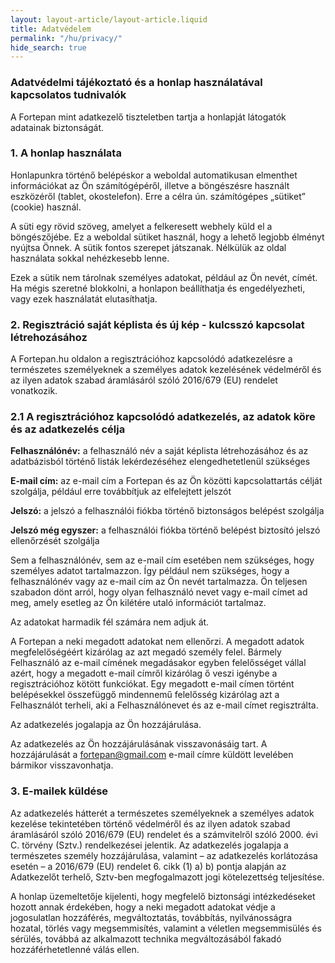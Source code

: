 ```yaml
---
layout: layout-article/layout-article.liquid
title: Adatvédelem
permalink: "/hu/privacy/"
hide_search: true
---
```


### Adatvédelmi tájékoztató és a honlap használatával kapcsolatos tudnivalók

A Fortepan mint adatkezelő tiszteletben tartja a honlapját látogatók adatainak biztonságát.

### 1. A honlap használata

Honlapunkra történő belépéskor a weboldal automatikusan elmenthet információkat az Ön számítógépéről, illetve a böngészésre használt eszközéről (tablet, okostelefon). Erre a célra ún. számítógépes „sütiket” (cookie) használ.

A süti egy rövid szöveg, amelyet a felkeresett webhely küld el a böngészőjébe. Ez a weboldal sütiket használ, hogy a lehető legjobb élményt nyújtsa Önnek. A sütik fontos szerepet játszanak. Nélkülük az oldal használata sokkal nehézkesebb lenne.

Ezek a sütik nem tárolnak személyes adatokat, például az Ön nevét, címét. Ha mégis szeretné blokkolni, a honlapon beállíthatja és engedélyezheti, vagy ezek használatát elutasíthatja.

### 2. Regisztráció saját képlista és új kép - kulcsszó kapcsolat létrehozásához

A Fortepan.hu oldalon a regisztrációhoz kapcsolódó adatkezelésre a természetes személyeknek a személyes adatok kezelésének védelméről és az ilyen adatok szabad áramlásáról szóló 2016/679 (EU) rendelet vonatkozik.

### 2.1 A regisztrációhoz kapcsolódó adatkezelés, az adatok köre és az adatkezelés célja

**Felhasználónév:** a felhasználó név a saját képlista létrehozásához és az adatbázisból történő listák lekérdezéséhez elengedhetetlenül szükséges

**E-mail cím:** az e-mail cím a Fortepan és az Ön közötti kapcsolattartás célját szolgálja, például erre továbbítjuk az elfelejtett jelszót

**Jelszó:** a jelszó a felhasználói fiókba történő biztonságos belépést szolgálja

**Jelszó még egyszer:** a felhasználói fiókba történő belépést biztosító jelszó ellenőrzését szolgálja

Sem a felhasználónév, sem az e-mail cím esetében nem szükséges, hogy személyes adatot tartalmazzon. Így például nem szükséges, hogy a felhasználónév vagy az e-mail cím az Ön nevét tartalmazza. Ön teljesen szabadon dönt arról, hogy olyan felhasználó nevet vagy e-mail címet ad meg, amely esetleg az Ön kilétére utaló információt tartalmaz.

Az adatokat harmadik fél számára nem adjuk át.

A Fortepan a neki megadott adatokat nem ellenőrzi. A megadott adatok megfelelőségéért kizárólag az azt megadó személy felel. Bármely Felhasználó az e-mail címének megadásakor egyben felelősséget vállal azért, hogy a megadott e-mail címről kizárólag ő veszi igénybe a regisztrációhoz kötött funkciókat. Egy megadott e-mail címen történt belépésekkel összefüggő mindennemű felelősség kizárólag azt a Felhasználót terheli, aki a Felhasználónevet és az e-mail címet regisztrálta.

Az adatkezelés jogalapja az Ön hozzájárulása.

Az adatkezelés az Ön hozzájárulásának visszavonásáig tart. A hozzájárulását a fortepan@gmail.com e-mail címre küldött levelében bármikor visszavonhatja.

### 3. E-mailek küldése

Az adatkezelés hátterét a természetes személyeknek a személyes adatok kezelése tekintetében történő védelméről és az ilyen adatok szabad áramlásáról szóló 2016/679 (EU) rendelet és a számvitelről szóló 2000. évi C. törvény (Sztv.) rendelkezései jelentik. Az adatkezelés jogalapja a természetes személy hozzájárulása, valamint – az adatkezelés korlátozása esetén – a 2016/679 (EU) rendelet 6. cikk (1) a) b) pontja alapján az Adatkezelőt terhelő, Sztv-ben megfogalmazott jogi kötelezettség teljesítése.

A honlap üzemeltetője kijelenti, hogy megfelelő biztonsági intézkedéseket hozott annak érdekében, hogy a neki megadott adatokat védje a jogosulatlan hozzáférés, megváltoztatás, továbbítás, nyilvánosságra hozatal, törlés vagy megsemmisítés, valamint a véletlen megsemmisülés és sérülés, továbbá az alkalmazott technika megváltozásából fakadó hozzáférhetetlenné válás ellen.
